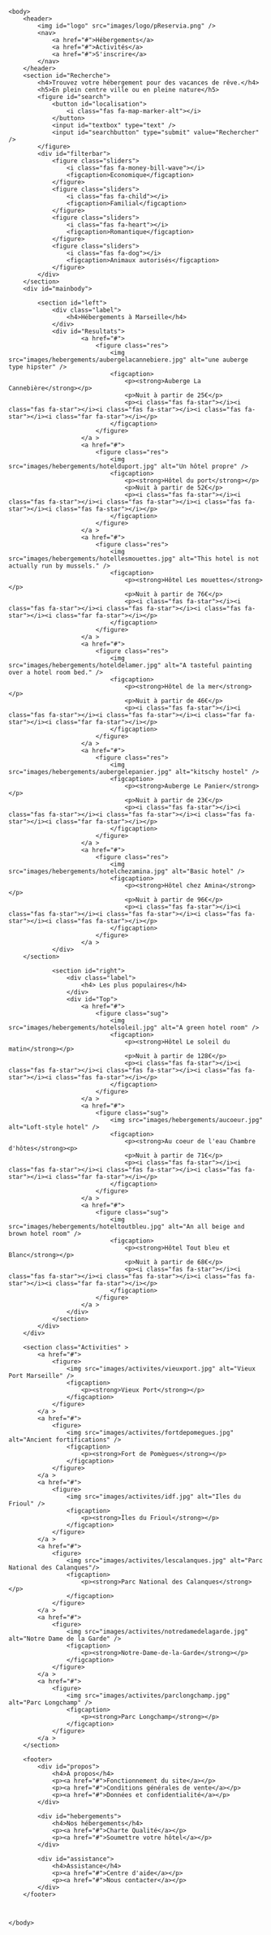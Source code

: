 <!DOCTYPE html>
<html>
	<head>
		<title>Reservia</title>
		<meta charset="UTF-8" />
		<link rel="stylesheet" href="style.css" />
		<script src="https://kit.fontawesome.com/974a47a886.js" crossorigin="anonymous"></script>
	</head>

	<body>
		<header>
			<img id="logo" src="images/logo/pReservia.png" />
			<nav>
				<a href="#">Hébergements</a>
				<a href="#">Activités</a>
				<a href="#">S'inscrire</a>
			</nav>
		</header>
		<section id="Recherche">
			<h4>Trouvez votre hébergement pour des vacances de rêve.</h4>
			<h5>En plein centre ville ou en pleine nature</h5>
			<figure id="search">
				<button id="localisation">
					<i class="fas fa-map-marker-alt"></i>
				</button>
				<input id="textbox" type="text" />
				<input id="searchbutton" type="submit" value="Rechercher" />
			</figure>
			<div id="filterbar">
				<figure class="sliders">
					<i class="fas fa-money-bill-wave"></i>
					<figcaption>Economique</figcaption>
				</figure>
				<figure class="sliders">
					<i class="fas fa-child"></i>
					<figcaption>Familial</figcaption>
				</figure>
				<figure class="sliders">
					<i class="fas fa-heart"></i>
					<figcaption>Romantique</figcaption>
				</figure>
				<figure class="sliders">
					<i class="fas fa-dog"></i>
					<figcaption>Animaux autorisés</figcaption>
				</figure>
			</div>
		</section>
		<div id="mainbody">
		
			<section id="left">
				<div class="label">
					<h4>Hébergements à Marseille</h4>
				</div>
				<div id="Resultats">
						<a href="#">
							<figure class="res">
								<img src="images/hebergements/aubergelacannebiere.jpg" alt="une auberge type hipster" />
								<figcaption>
									<p><strong>Auberge La Cannebière</strong></p>
									<p>Nuit à partir de 25€</p>
									<p><i class="fas fa-star"></i><i class="fas fa-star"></i><i class="fas fa-star"></i><i class="fas fa-star"></i><i class="far fa-star"></i></p>
								</figcaption>
							</figure>
						</a >
						<a href="#">
							<figure class="res">
								<img src="images/hebergements/hotelduport.jpg" alt="Un hôtel propre" />
								<figcaption>
									<p><strong>Hôtel du port</strong></p>
									<p>Nuit à partir de 52€</p>
									<p><i class="fas fa-star"></i><i class="fas fa-star"></i><i class="fas fa-star"></i><i class="fas fa-star"></i><i class="fas fa-star"></i></p>
								</figcaption>
							</figure>
						</a >
						<a href="#">
							<figure class="res">
								<img src="images/hebergements/hotellesmouettes.jpg" alt="This hotel is not actually run by mussels." />
								<figcaption>
									<p><strong>Hôtel Les mouettes</strong></p>
									<p>Nuit à partir de 76€</p>
									<p><i class="fas fa-star"></i><i class="fas fa-star"></i><i class="fas fa-star"></i><i class="fas fa-star"></i><i class="far fa-star"></i></p>
								</figcaption>
							</figure>
						</a >
						<a href="#">
							<figure class="res">
								<img src="images/hebergements/hoteldelamer.jpg" alt="A tasteful painting over a hotel room bed." />
								<figcaption>
									<p><strong>Hôtel de la mer</strong></p>
									<p>Nuit à partir de 46€</p>
									<p><i class="fas fa-star"></i><i class="fas fa-star"></i><i class="fas fa-star"></i><i class="far fa-star"></i><i class="far fa-star"></i></p>
								</figcaption>
							</figure>
						</a >
						<a href="#">
							<figure class="res">
								<img src="images/hebergements/aubergelepanier.jpg" alt="kitschy hostel" />
								<figcaption>
									<p><strong>Auberge Le Panier</strong></p>
									<p>Nuit à partir de 23€</p>
									<p><i class="fas fa-star"></i><i class="fas fa-star"></i><i class="fas fa-star"></i><i class="fas fa-star"></i><i class="far fa-star"></i></p>
								</figcaption>
							</figure>
						</a >
						<a href="#">
							<figure class="res">
								<img src="images/hebergements/hotelchezamina.jpg" alt="Basic hotel" />
								<figcaption>
									<p><strong>Hôtel chez Amina</strong></p>
									<p>Nuit à partir de 96€</p>
									<p><i class="fas fa-star"></i><i class="fas fa-star"></i><i class="fas fa-star"></i><i class="fas fa-star"></i><i class="fas fa-star"></i></p>
								</figcaption>
							</figure>
						</a >
				</div>
		</section>
					
				<section id="right">
					<div class="label">
						<h4> Les plus populaires</h4>
					</div>
					<div id="Top">
						<a href="#">
							<figure class="sug">
								<img src="images/hebergements/hotelsoleil.jpg" alt="A green hotel room" />
								<figcaption>					
									<p><strong>Hôtel Le soleil du matin</strong></p>
									<p>Nuit à partir de 128€</p>
									<p><i class="fas fa-star"></i><i class="fas fa-star"></i><i class="fas fa-star"></i><i class="fas fa-star"></i><i class="fas fa-star"></i></p>
								</figcaption>
							</figure>
						</a >
						<a href="#">
							<figure class="sug">
								<img src="images/hebergements/aucoeur.jpg" alt="Loft-style hotel" />
								<figcaption>
									<p><strong>Au coeur de l'eau Chambre d'hôtes</strong><p>
									<p>Nuit à partir de 71€</p>
									<p><i class="fas fa-star"></i><i class="fas fa-star"></i><i class="fas fa-star"></i><i class="fas fa-star"></i><i class="far fa-star"></i></p>
								</figcaption>
							</figure>
						</a >
						<a href="#">
							<figure class="sug">
								<img src="images/hebergements/hoteltoutbleu.jpg" alt="An all beige and brown hotel room" />
								<figcaption>
									<p><strong>Hôtel Tout bleu et Blanc</strong></p>
									<p>Nuit à partir de 68€</p>
									<p><i class="fas fa-star"></i><i class="fas fa-star"></i><i class="fas fa-star"></i><i class="fas fa-star"></i><i class="far fa-star"></i></p>
								</figcaption>
							</figure>
						</a >
					</div>
				</section>
			</div>
		</div>

		<section class="Activities" >
			<a href="#">
				<figure>
					<img src="images/activites/vieuxport.jpg" alt="Vieux Port Marseille" />
					<figcaption>
						<p><strong>Vieux Port</strong></p>
					</figcaption>
				</figure>
			</a >
			<a href="#">
				<figure>
					<img src="images/activites/fortdepomegues.jpg" alt="Ancient fortifications" />
					<figcaption>
						<p><strong>Fort de Pomègues</strong></p>
					</figcaption>
				</figure>
			</a >
			<a href="#">
				<figure>
					<img src="images/activites/idf.jpg" alt="Iles du Frioul" />
					<figcaption>
						<p><strong>Îles du Frioul</strong></p>
					</figcaption>
				</figure>
			</a >
			<a href="#">
				<figure>
					<img src="images/activites/lescalanques.jpg" alt="Parc National des Calanques"/>
					<figcaption>
						<p><strong>Parc National des Calanques</strong></p>
					</figcaption>
				</figure>
			</a >
			<a href="#">
				<figure>
					<img src="images/activites/notredamedelagarde.jpg" alt="Notre Dame de la Garde" />
					<figcaption>
						<p><strong>Notre-Dame-de-la-Garde</strong></p>
					</figcaption>
				</figure>
			</a >
			<a href="#">
				<figure>
					<img src="images/activites/parclongchamp.jpg" alt="Parc Longchamp" />
					<figcaption>
						<p><strong>Parc Longchamp</strong></p>
					</figcaption>
				</figure>
			</a >
		</section>

		<footer>
			<div id="propos">
				<h4>À propos</h4>
				<p><a href="#">Fonctionnement du site</a></p>
				<p><a href="#">Conditions générales de vente</a></p>
				<p><a href="#">Données et confidentialité</a></p>
			</div>

			<div id="hebergements">
				<h4>Nos hébergements</h4>
				<p><a href="#">Charte Qualité</a></p>
				<p><a href="#">Soumettre votre hôtel</a></p>
			</div>

			<div id="assistance">
				<h4>Assistance</h4>
				<p><a href="#">Centre d'aide</a></p>
				<p><a href="#">Nous contacter</a></p>
			</div>
		</footer>


		
	</body>
</html>

